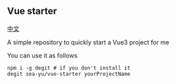 ## Vue starter 
[中文](./README_ZH-CN.md )

A simple repository to quickly start a Vue3 project for me

You can use it as follows

```shell
npm i -g degit # if you don't install it
degit sea-yu/vue-starter yourProjectName
```